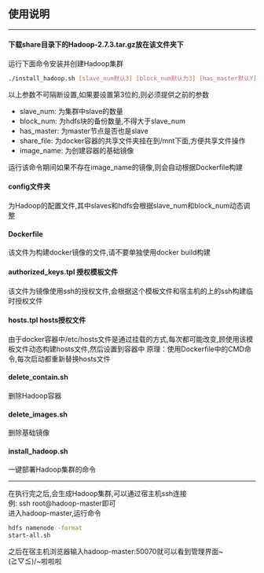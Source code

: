 ## 使用说明
---
#### 下载share目录下的Hadoop-2.7.3.tar.gz放在该文件夹下

运行下面命令安装并创建Hadoop集群
```sh
./install_hadoop.sh [slave_num默认3] [block_num默认为3] [has_master默认Y] [share_file默认共享文件夹] [image_name默认ruteng/ubuntu_1604:hadoop]
```
以上参数不可隔断设置,如果要设置第3位的,则必须提供之前的参数
- slave_num: 为集群中slave的数量
- block_num: 为hdfs块的备份数量,不得大于slave_num
- has_master: 为master节点是否也是slave
- share_file: 为docker容器的共享文件夹挂在到/mnt下面,方便共享文件操作
- image_name: 为创建容器的基础镜像

运行该命令期间如果不存在image_name的镜像,则会自动根据Dockerfile构建

#### config文件夹
为Hadoop的配置文件,其中slaves和hdfs会根据slave_num和block_num动态调整

#### Dockerfile 
该文件为构建docker镜像的文件,请不要单独使用docker build构建

#### authorized_keys.tpl 授权模板文件
该文件为镜像使用ssh的授权文件,会根据这个模板文件和宿主机的上的ssh构建临时授权文件

#### hosts.tpl hosts授权文件
由于docker容器中/etc/hosts文件是通过挂载的方式,每次都可能改变,顾使用该模板文件动态构建hosts文件,然后设置到容器中
原理：使用Dockerfile中的CMD命令,每次启动都重新替换hosts文件

#### delete_contain.sh
删除Hadoop容器

#### delete_images.sh
删除基础镜像

#### install_hadoop.sh
一键部署Hadoop集群的命令

---
在执行完之后,会生成Hadoop集群,可以通过宿主机ssh连接  
例: ssh root@hadoop-master即可  
进入hadoop-master,运行命令
```sh
hdfs namenode -format
start-all.sh
```
之后在宿主机浏览器输入hadoop-master:50070就可以看到管理界面~\(≧▽≦)/~啦啦啦

